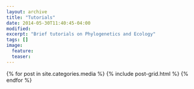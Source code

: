 ```yaml
---
layout: archive
title: "Tutorials"
date: 2014-05-30T11:40:45-04:00
modified:
excerpt: "Brief tutorials on Phylogenetics and Ecology"
tags: []
image:
  feature:
  teaser:
---
```


<div class="tiles">
{% for post in site.categories.media %}
  {% include post-grid.html %}
{% endfor %}
</div><!-- /.tiles -->
